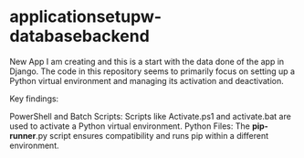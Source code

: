# applicationsetupw-databasebackend
New App I am creating and this is a start with the data done of the app in Django.
The code in this repository seems to primarily focus on setting up a Python virtual environment and managing its activation and deactivation.

Key findings:

PowerShell and Batch Scripts: Scripts like Activate.ps1 and activate.bat are used to activate a Python virtual environment.
Python Files: The __pip-runner__.py script ensures compatibility and runs pip within a different environment.
